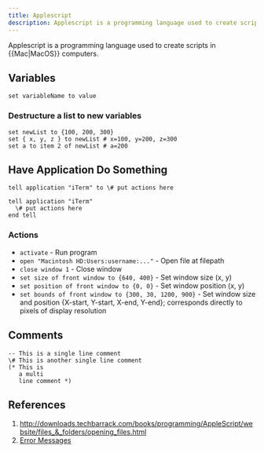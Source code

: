 ```yaml
---
title: Applescript
description: Applescript is a programming language used to create scripts in Mac computers.
---
```


Applescript is a programming language used to create scripts in {{Mac|MacOS}} computers.

## Variables

```applescript
set variableName to value
```

### Destructure a list to new variables

```applescript
set newList to {100, 200, 300}
set { x, y, z } to newList # x=100, y=200, z=300
set a to item 2 of newList # a=200
```

## Have Application Do Something

```applescript
tell application "iTerm" to \# put actions here

tell application "iTerm"
  \# put actions here
end tell
```

### Actions

- `activate` - Run program
- `open "Macintosh HD:Users:username:..."` - Open file at filepath
- `close window 1` - Close window
- `set size of front window to {640, 400}` - Set window size (x, y)
- `set position of front window to {0, 0}` - Set window position (x, y)
- `set bounds of front window to {300, 30, 1200, 900}` - Set window size and position {X-start, Y-start, X-end, Y-end}; corresponds directly to pixels of display resolution

## Comments

```applescript
-- This is a single line comment
\# This is another single line comment
(* This is
   a multi
   line comment *)
```

## References

1. http://downloads.techbarrack.com/books/programming/AppleScript/website/files_&_folders/opening_files.html
2. [Error Messages](https://developer.apple.com/library/archive/documentation/AppleScript/Conceptual/AppleScriptLangGuide/reference/ASLR_error_codes.html)

